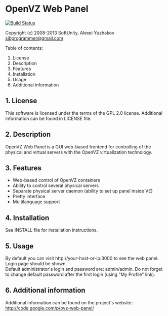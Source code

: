 # OpenVZ Web Panel

[![Build Status](https://secure.travis-ci.org/sibprogrammer/owp.png?branch=master)](http://travis-ci.org/sibprogrammer/owp)

Copyright (c) 2008-2013 SoftUnity, Alexei Yuzhakov <sibprogrammer@gmail.com>

Table of contents:

1. License
2. Description
3. Features
4. Installation
5. Usage
6. Additional information


## 1. License

This software is licensed under the terms of the GPL 2.0 license. 
Additional information can be found in LICENSE file.


## 2. Description

OpenVZ Web Panel is a GUI web-based frontend for controlling of the physical 
and virtual servers with the OpenVZ virtualization technology.


## 3. Features

* Web-based control of OpenVZ containers
* Ability to control several physical servers
* Separate physical server daemon (ability to set up panel inside VE)
* Pretty interface
* Multilanguage support


## 4. Installation

See INSTALL file for installation instructions.


## 5. Usage

By default you can visit http://your-host-or-ip:3000 to see the web panel. Login 
page should be shown.  
Default administrator's login and password are: admin/admin. Do not forget to
change default password after the first login (using "My Profile" link).


## 6. Additional information

Additional information can be found on the project's website:
http://code.google.com/p/ovz-web-panel/

